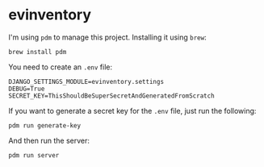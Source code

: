 # evinventory

I'm using `pdm` to manage this project. Installing it using `brew`:

```
brew install pdm
```

You need to create an `.env` file:

```
DJANGO_SETTINGS_MODULE=evinventory.settings
DEBUG=True
SECRET_KEY=ThisShouldBeSuperSecretAndGeneratedFromScratch
```

If you want to generate a secret key for the `.env` file, just run the following:

```
pdm run generate-key
```

And then run the server:

```
pdm run server
```